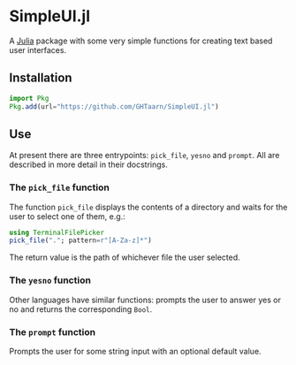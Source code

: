 # SimpleUI.jl
A [Julia](http://julialang.org) package with some very simple functions for
creating text based user interfaces.

## Installation
```julia
import Pkg
Pkg.add(url="https://github.com/GHTaarn/SimpleUI.jl")
```

## Use

At present there are three entrypoints: `pick_file`, `yesno` and `prompt`. All
are described in more detail in their docstrings.

### The `pick_file` function

The function `pick_file` displays the contents of a directory and waits
for the user to select one of them, e.g.:

```julia
using TerminalFilePicker
pick_file("."; pattern=r"[A-Za-z]*")
```

The return value is the path of whichever file the user selected.

### The `yesno` function

Other languages have similar functions: prompts the user to answer yes or no
and returns the corresponding `Bool`.

### The `prompt` function

Prompts the user for some string input with an optional default value.

